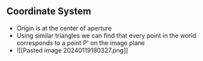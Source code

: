 ## Coordinate System
- Origin is at the center of aperture
- Using similar triangles we can find that every point in the world corresponds to a point P' on the image plane
- ![[Pasted image 20240119180327.png]]

